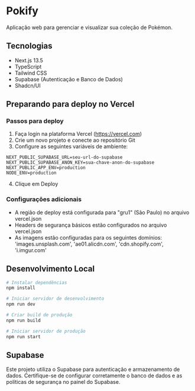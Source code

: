 # Pokify

Aplicação web para gerenciar e visualizar sua coleção de Pokémon.

## Tecnologias

- Next.js 13.5
- TypeScript
- Tailwind CSS
- Supabase (Autenticação e Banco de Dados)
- Shadcn/UI

## Preparando para deploy no Vercel

### Passos para deploy

1. Faça login na plataforma Vercel (https://vercel.com)
2. Crie um novo projeto e conecte ao repositório Git
3. Configure as seguintes variáveis de ambiente:

```
NEXT_PUBLIC_SUPABASE_URL=seu-url-do-supabase
NEXT_PUBLIC_SUPABASE_ANON_KEY=sua-chave-anon-do-supabase
NEXT_PUBLIC_APP_ENV=production
NODE_ENV=production
```

4. Clique em Deploy

### Configurações adicionais

- A região de deploy está configurada para "gru1" (São Paulo) no arquivo vercel.json
- Headers de segurança básicos estão configurados no arquivo vercel.json
- As imagens estão configuradas para os seguintes domínios: 'images.unsplash.com', 'ae01.alicdn.com', 'cdn.shopify.com', 'i.imgur.com'

## Desenvolvimento Local

```bash
# Instalar dependências
npm install

# Iniciar servidor de desenvolvimento
npm run dev

# Criar build de produção
npm run build

# Iniciar servidor de produção
npm run start
```

## Supabase

Este projeto utiliza o Supabase para autenticação e armazenamento de dados. Certifique-se de configurar corretamente o banco de dados e as políticas de segurança no painel do Supabase. 